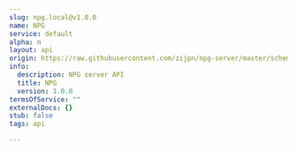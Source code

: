 ```yaml
---
slug: npg.local@v1.0.0
name: NPG
service: default
alpha: n
layout: api
origin: https://raw.githubusercontent.com/zijpn/npg-server/master/schema/api/npgapi.json
info:
  description: NPG server API
  title: NPG
  version: 1.0.0
termsOfService: ""
externalDocs: {}
stub: false
tags: api

---
```

